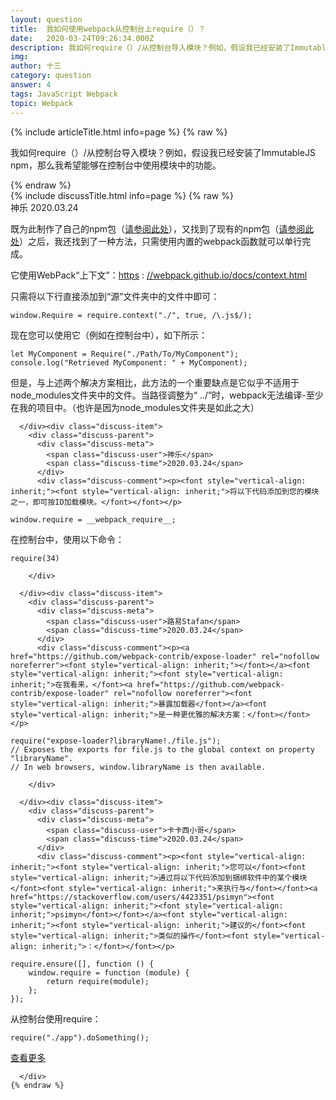 ```yaml
---
layout: question
title:  我如何使用webpack从控制台上require（）？
date:   2020-03-24T09:26:34.000Z
description: 我如何require（）/从控制台导入模块？例如，假设我已经安装了ImmutableJS npm，那么我希望能够在控制台中使用模块中的功能。...
img: 
author: 十三
category: question
answer: 4
tags: JavaScript Webpack
topic: Webpack
---
```

<div class="article-root">
  <div class="article">
    {% include articleTitle.html info=page %}
    {% raw %}
    <div class="article-content"><p><font style="vertical-align: inherit;"><font style="vertical-align: inherit;">我如何require（）/从控制台导入模块？</font><font style="vertical-align: inherit;">例如，假设我已经安装了ImmutableJS npm，那么我希望能够在控制台中使用模块中的功能。</font></font></p></div>
    {% endraw %}
  </div>

  <div class="discuss-wrapper">
    {% include discussTitle.html info=page %}
    {% raw %}
    <div class="discuss-item">
        <div class="discuss-parent">
          <div class="discuss-meta">
            <span class="discuss-user">神乐</span>
            <span class="discuss-time">2020.03.24</span>
          </div>
          <div class="discuss-comment"><p><font style="vertical-align: inherit;"><font style="vertical-align: inherit;">既为此制作了自己的npm包（</font></font><a href="https://stackoverflow.com/a/43055806/2441655"><font style="vertical-align: inherit;"><font style="vertical-align: inherit;">请参阅此处</font></font></a><font style="vertical-align: inherit;"><font style="vertical-align: inherit;">），又找到了现有</font><font style="vertical-align: inherit;">的npm包（</font><a href="https://stackoverflow.com/a/43055806/2441655"><font style="vertical-align: inherit;">请</font></a></font><a href="https://stackoverflow.com/a/43072005/2441655"><font style="vertical-align: inherit;"><font style="vertical-align: inherit;">参阅此处</font></font></a><font style="vertical-align: inherit;"><font style="vertical-align: inherit;">）之后，我还找到了一种方法，只需使用内置的webpack函数就可以单行完成。</font></font></p>

<p><font style="vertical-align: inherit;"><font style="vertical-align: inherit;">它使用WebPack“上下文”：</font><a href="https://webpack.github.io/docs/context.html" rel="nofollow noreferrer"><font style="vertical-align: inherit;">https</font></a><font style="vertical-align: inherit;"> : </font></font><a href="https://webpack.github.io/docs/context.html" rel="nofollow noreferrer"><font style="vertical-align: inherit;"><font style="vertical-align: inherit;">//webpack.github.io/docs/context.html</font></font></a></p>

<p><font style="vertical-align: inherit;"><font style="vertical-align: inherit;">只需将以下行直接添加到“源”文件夹中的文件中即可：</font></font></p>

<pre><code>window.Require = require.context("./", true, /\.js$/);
</code></pre>

<p><font style="vertical-align: inherit;"><font style="vertical-align: inherit;">现在您可以使用它（例如在控制台中），如下所示：</font></font></p>

<pre><code>let MyComponent = Require("./Path/To/MyComponent");<font></font>
console.log("Retrieved MyComponent: " + MyComponent);<font></font>
</code></pre>

<p><font style="vertical-align: inherit;"><font style="vertical-align: inherit;">但是，与上述两个解决方案相比，此方法的一个重要缺点是它似乎不适用于node_modules文件夹中的文件。</font><font style="vertical-align: inherit;">当路径调整为“ ../”时，webpack无法编译-至少在我的项目中。</font><font style="vertical-align: inherit;">（也许是因为node_modules文件夹是如此之大）</font></font></p></div>
        </div>
        
      </div><div class="discuss-item">
        <div class="discuss-parent">
          <div class="discuss-meta">
            <span class="discuss-user">神乐</span>
            <span class="discuss-time">2020.03.24</span>
          </div>
          <div class="discuss-comment"><p><font style="vertical-align: inherit;"><font style="vertical-align: inherit;">将以下代码添加到您的模块之一，即可按ID加载模块。</font></font></p>

<pre><code>window.require = __webpack_require__;
</code></pre>

<p><font style="vertical-align: inherit;"><font style="vertical-align: inherit;">在控制台中，使用以下命令：</font></font></p>

<pre><code>require(34)
</code></pre></div>
        </div>
        
      </div><div class="discuss-item">
        <div class="discuss-parent">
          <div class="discuss-meta">
            <span class="discuss-user">路易Stafan</span>
            <span class="discuss-time">2020.03.24</span>
          </div>
          <div class="discuss-comment"><p><a href="https://github.com/webpack-contrib/expose-loader" rel="nofollow noreferrer"><font style="vertical-align: inherit;"></font></a><font style="vertical-align: inherit;"><font style="vertical-align: inherit;">在我看来，</font><a href="https://github.com/webpack-contrib/expose-loader" rel="nofollow noreferrer"><font style="vertical-align: inherit;">暴露加载器</font></a><font style="vertical-align: inherit;">是一种更优雅的解决方案：</font></font></p>

<pre><code>require("expose-loader?libraryName!./file.js");<font></font>
// Exposes the exports for file.js to the global context on property "libraryName".<font></font>
// In web browsers, window.libraryName is then available.<font></font>
</code></pre></div>
        </div>
        
      </div><div class="discuss-item">
        <div class="discuss-parent">
          <div class="discuss-meta">
            <span class="discuss-user">卡卡西小哥</span>
            <span class="discuss-time">2020.03.24</span>
          </div>
          <div class="discuss-comment"><p><font style="vertical-align: inherit;"><font style="vertical-align: inherit;">您可以</font><font style="vertical-align: inherit;">通过将以下代码添加到捆绑软件中的某个模块</font><font style="vertical-align: inherit;">来执行与</font></font><a href="https://stackoverflow.com/users/4423351/psimyn"><font style="vertical-align: inherit;"><font style="vertical-align: inherit;">psimyn</font></font></a><font style="vertical-align: inherit;"><font style="vertical-align: inherit;">建议的</font><font style="vertical-align: inherit;">类似的操作</font><font style="vertical-align: inherit;">：</font></font></p>

<pre><code>require.ensure([], function () {<font></font>
    window.require = function (module) {<font></font>
        return require(module);<font></font>
    };<font></font>
});<font></font>
</code></pre>

<p><font style="vertical-align: inherit;"><font style="vertical-align: inherit;">从控制台使用require：</font></font></p>

<pre><code>require("./app").doSomething();
</code></pre>

<p><a href="https://stackoverflow.com/a/40801947/164680"><font style="vertical-align: inherit;"><font style="vertical-align: inherit;">查看更多</font></font></a></p></div>
        </div>
        
      </div>
    {% endraw %}
  </div>
<div>
